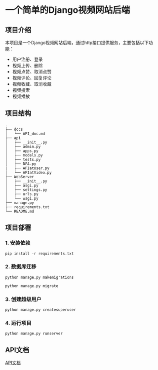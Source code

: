 # 一个简单的Django视频网站后端

## 项目介绍

本项目是一个Django视频网站后端，通过http接口提供服务，主要包括以下功能：

- 用户注册、登录
- 视频上传、删除
- 视频点赞、取消点赞
- 视频评论、回复评论
- 视频收藏、取消收藏
- 视频搜索
- 视频播放

## 项目结构

```
.
├── docs
│   └── API_doc.md
├── api
│   ├── __init__.py
│   ├── admin.py
│   ├── apps.py
│   ├── models.py
│   ├── tests.py
│   ├── DFA.py
|   ├── APIatUser.py
│   └── APIatVideo.py
├── WebServer
│   ├── __init__.py
│   ├── asgi.py
│   ├── settings.py
│   ├── urls.py
│   └── wsgi.py
├── manage.py
├── requirements.txt
└── README.md
```

## 项目部署

### 1. 安装依赖

```
pip install -r requirements.txt
```

### 2. 数据库迁移

```
python manage.py makemigrations

```
```
python manage.py migrate
```

### 3. 创建超级用户

```
python manage.py createsuperuser
```

### 4. 运行项目

```
python manage.py runserver
```

## API文档

[API文档](docs/API_doc.md)
